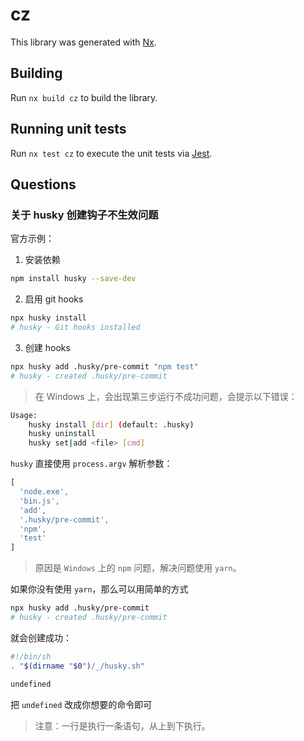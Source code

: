 # cz

This library was generated with [Nx](https://nx.dev).

## Building

Run `nx build cz` to build the library.

## Running unit tests

Run `nx test cz` to execute the unit tests via [Jest](https://jestjs.io).

## Questions

### 关于 husky 创建钩子不生效问题

官方示例：

1. 安装依赖

```bash
npm install husky --save-dev
```

2. 启用 git hooks

```bash
npx husky install
# husky - Git hooks installed
```

3. 创建 hooks

```bash
npx husky add .husky/pre-commit "npm test"
# husky - created .husky/pre-commit
```

> 在 Windows 上，会出现第三步运行不成功问题，会提示以下错误：

```bash
Usage:
    husky install [dir] (default: .husky)
    husky uninstall
    husky set|add <file> [cmd]
```

`husky` 直接使用 `process.argv` 解析参数：

```js
[
  'node.exe',
  'bin.js',
  'add',
  '.husky/pre-commit',
  'npm',
  'test'
]
```

> 原因是 `Windows` 上的 `npm` 问题，解决问题使用 `yarn`。

如果你没有使用 `yarn`，那么可以用简单的方式

```bash
npx husky add .husky/pre-commit
# husky - created .husky/pre-commit
```

就会创建成功：

```sh
#!/bin/sh
. "$(dirname "$0")/_/husky.sh"

undefined
```

把 `undefined` 改成你想要的命令即可

> 注意：一行是执行一条语句，从上到下执行。